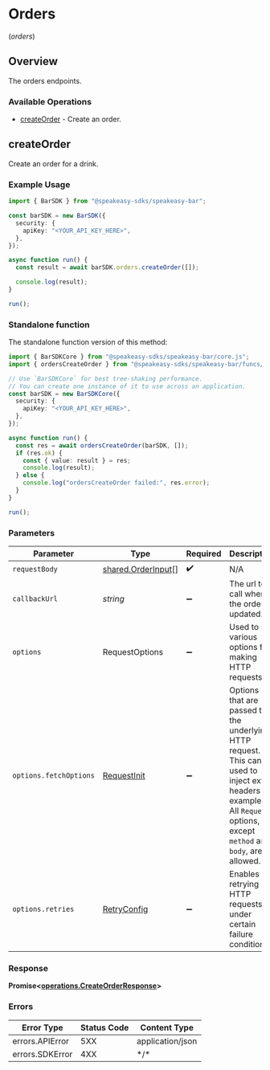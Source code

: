 # Orders
(*orders*)

## Overview

The orders endpoints.

### Available Operations

* [createOrder](#createorder) - Create an order.

## createOrder

Create an order for a drink.

### Example Usage

<!-- UsageSnippet language="typescript" operationID="createOrder" method="post" path="/order" -->
```typescript
import { BarSDK } from "@speakeasy-sdks/speakeasy-bar";

const barSDK = new BarSDK({
  security: {
    apiKey: "<YOUR_API_KEY_HERE>",
  },
});

async function run() {
  const result = await barSDK.orders.createOrder([]);

  console.log(result);
}

run();
```

### Standalone function

The standalone function version of this method:

```typescript
import { BarSDKCore } from "@speakeasy-sdks/speakeasy-bar/core.js";
import { ordersCreateOrder } from "@speakeasy-sdks/speakeasy-bar/funcs/ordersCreateOrder.js";

// Use `BarSDKCore` for best tree-shaking performance.
// You can create one instance of it to use across an application.
const barSDK = new BarSDKCore({
  security: {
    apiKey: "<YOUR_API_KEY_HERE>",
  },
});

async function run() {
  const res = await ordersCreateOrder(barSDK, []);
  if (res.ok) {
    const { value: result } = res;
    console.log(result);
  } else {
    console.log("ordersCreateOrder failed:", res.error);
  }
}

run();
```

### Parameters

| Parameter                                                                                                                                                                      | Type                                                                                                                                                                           | Required                                                                                                                                                                       | Description                                                                                                                                                                    |
| ------------------------------------------------------------------------------------------------------------------------------------------------------------------------------ | ------------------------------------------------------------------------------------------------------------------------------------------------------------------------------ | ------------------------------------------------------------------------------------------------------------------------------------------------------------------------------ | ------------------------------------------------------------------------------------------------------------------------------------------------------------------------------ |
| `requestBody`                                                                                                                                                                  | [shared.OrderInput](../../sdk/models/shared/orderinput.md)[]                                                                                                                   | :heavy_check_mark:                                                                                                                                                             | N/A                                                                                                                                                                            |
| `callbackUrl`                                                                                                                                                                  | *string*                                                                                                                                                                       | :heavy_minus_sign:                                                                                                                                                             | The url to call when the order is updated.                                                                                                                                     |
| `options`                                                                                                                                                                      | RequestOptions                                                                                                                                                                 | :heavy_minus_sign:                                                                                                                                                             | Used to set various options for making HTTP requests.                                                                                                                          |
| `options.fetchOptions`                                                                                                                                                         | [RequestInit](https://developer.mozilla.org/en-US/docs/Web/API/Request/Request#options)                                                                                        | :heavy_minus_sign:                                                                                                                                                             | Options that are passed to the underlying HTTP request. This can be used to inject extra headers for examples. All `Request` options, except `method` and `body`, are allowed. |
| `options.retries`                                                                                                                                                              | [RetryConfig](../../lib/utils/retryconfig.md)                                                                                                                                  | :heavy_minus_sign:                                                                                                                                                             | Enables retrying HTTP requests under certain failure conditions.                                                                                                               |

### Response

**Promise\<[operations.CreateOrderResponse](../../sdk/models/operations/createorderresponse.md)\>**

### Errors

| Error Type       | Status Code      | Content Type     |
| ---------------- | ---------------- | ---------------- |
| errors.APIError  | 5XX              | application/json |
| errors.SDKError  | 4XX              | \*/\*            |